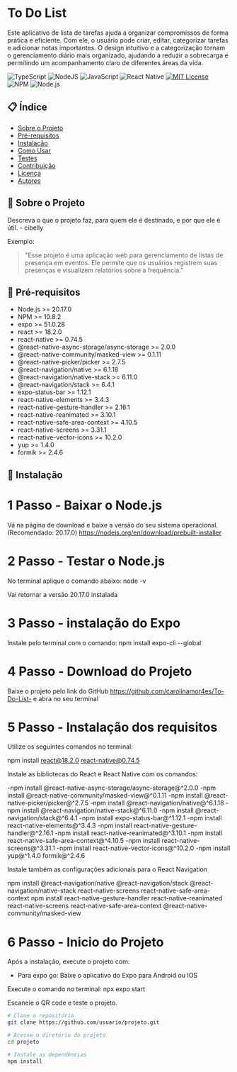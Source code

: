 # To Do List

Este aplicativo de lista de tarefas ajuda a organizar compromissos de forma prática e eficiente. Com ele, o usuário pode criar, editar, categorizar tarefas e adicionar notas importantes. O design intuitivo e a categorização tornam o gerenciamento diário mais organizado, ajudando a reduzir a sobrecarga e permitindo um acompanhamento claro de diferentes áreas da vida.

![TypeScript](https://img.shields.io/badge/typescript-%23007ACC.svg?style=for-the-badge&logo=typescript&logoColor=white)
![NodeJS](https://img.shields.io/badge/node.js-6DA55F?style=for-the-badge&logo=node.js&logoColor=white)
![JavaScript](https://img.shields.io/badge/javascript-%23323330.svg?style=for-the-badge&logo=javascript&logoColor=%23F7DF1E)
![React Native](https://img.shields.io/badge/react_native-%2320232a.svg?style=for-the-badge&logo=react&logoColor=%2361DAFB)
[![MIT License](https://img.shields.io/badge/license-MIT-green.svg)](https://opensource.org/licenses/MIT)
![NPM](https://img.shields.io/badge/NPM-%23CB3837.svg?style=for-the-badge&logo=npm&logoColor=white)
![Node.js](https://img.shields.io/badge/Node.js-v20.17.0-brightgreen)

## 📋 Índice
- [Sobre o Projeto](#sobre-o-projeto)
- [Pré-requisitos](#pré-requisitos)
- [Instalação](#instalação)
- [Como Usar](#como-usar)
- [Testes](#testes)
- [Contribuição](#contribuição)
- [Licença](#licença)
- [Autores](#autores)

## 📝 Sobre o Projeto
Descreva o que o projeto faz, para quem ele é destinado, e por que ele é útil. - cibelly

Exemplo:
> "Esse projeto é uma aplicação web para gerenciamento de listas de presença em eventos. Ele permite que os usuários registrem suas presenças e visualizem relatórios sobre a frequência."

## 🔧 Pré-requisitos

- Node.js >= 20.17.0
- NPM >= 10.8.2
- expo >= 51.0.28
- react >= 18.2.0
- react-native >= 0.74.5
- @react-native-async-storage/async-storage >= 2.0.0
- @react-native-community/masked-view >= 0.1.11
- @react-native-picker/picker >= 2.7.5
- @react-navigation/native >= 6.1.18
- @react-navigation/native-stack >= 6.11.0
- @react-navigation/stack >= 6.4.1
- expo-status-bar >= 1.12.1
- react-native-elements >= 3.4.3
- react-native-gesture-handler >= 2.16.1
- react-native-reanimated >= 3.10.1
- react-native-safe-area-context >= 4.10.5
- react-native-screens >= 3.31.1
- react-native-vector-icons >= 10.2.0
- yup >= 1.4.0
- formik >= 2.4.6

## 🚀 Instalação

# 1 Passo - Baixar o Node.js

Vá na página de download e baixe a versão do seu sistema operacional. (Recomendado: 20.17.0)
https://nodejs.org/en/download/prebuilt-installer

# 2 Passo - Testar o Node.js 

No terminal aplique o comando abaixo:
node -v

Vai retornar a versão 20.17.0 instalada

# 3 Passo - instalação do Expo

Instale pelo terminal com o comando:
npm install expo-cli --global

# 4 Passo - Download do Projeto

Baixe o projeto pelo link do GitHub
https://github.com/carolinamor4es/To-Do-List-
e abra no seu terminal

# 5 Passo - Instalação dos requisitos

Utilize os seguintes comandos no terminal:

npm install react@18.2.0 react-native@0.74.5

Instale as bibliotecas do React e React Native com os comandos:

-npm install @react-native-async-storage/async-storage@^2.0.0
-npm install @react-native-community/masked-view@^0.1.11
-npm install @react-native-picker/picker@^2.7.5
-npm install @react-navigation/native@^6.1.18
-npm install @react-navigation/native-stack@^6.11.0
-npm install @react-navigation/stack@^6.4.1
-npm install expo-status-bar@^1.12.1
-npm install react-native-elements@^3.4.3
-npm install react-native-gesture-handler@^2.16.1
-npm install react-native-reanimated@^3.10.1
-npm install react-native-safe-area-context@^4.10.5
-npm install react-native-screens@^3.31.1
-npm install react-native-vector-icons@^10.2.0
-npm install yup@^1.4.0 formik@^2.4.6

Instale também as configurações adicionais para o React Navigation

npm install @react-navigation/native @react-navigation/stack @react-navigation/native-stack react-native-screens react-native-safe-area-context
npm install react-native-gesture-handler react-native-reanimated react-native-screens react-native-safe-area-context @react-native-community/masked-view

# 6 Passo - Inicio do Projeto

Após a instalação, execute o projeto com:

- Para expo go:
Baixe o aplicativo do Expo para Android ou IOS

Execute o comando no terminal:
npx expo start

Escaneie o QR code e teste o projeto.


```bash
# Clone o repositório
git clone https://github.com/usuario/projeto.git

# Acesse o diretório do projeto
cd projeto

# Instale as dependências
npm install

